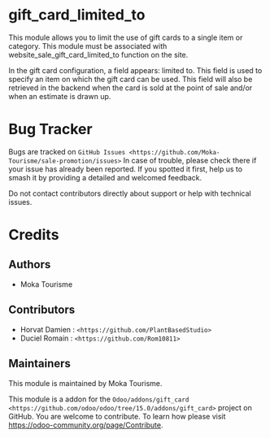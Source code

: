 gift_card_limited_to
=========

This module allows you to limit the use of gift cards to a single item or category. This module must be associated with website_sale_gift_card_limited_to function on the site. 

In the gift card configuration, a field appears: limited to. This field is used to specify an item on which the gift card can be used. 
This field will also be retrieved in the backend when the card is sold at the point of sale and/or when an estimate is drawn up.



Bug Tracker
===========

Bugs are tracked on `GitHub Issues <https://github.com/Moka-Tourisme/sale-promotion/issues>`
In case of trouble, please check there if your issue has already been reported.
If you spotted it first, help us to smash it by providing a detailed and welcomed feedback.


Do not contact contributors directly about support or help with technical issues.

Credits
=======

## Authors

* Moka Tourisme 

## Contributors

* Horvat Damien : `<https://github.com/PlantBasedStudio>`
* Duciel Romain : `<https://github.com/Rom10811>`

## Maintainers
This module is maintained by Moka Tourisme.


This module is a addon for the `Odoo/addons/gift_card <https://github.com/odoo/odoo/tree/15.0/addons/gift_card>` project on GitHub.
You are welcome to contribute. To learn how please visit https://odoo-community.org/page/Contribute.